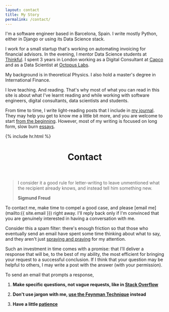 ```yaml
---
layout: contact
title: My Story
permalink: /contact/
---
```

I'm a software engineer based in Barcelona, Spain. I write mostly Python, either in Django or using its Data Science stack.

I work for a small startup that's working on automating invoicing for financial advisors. In the evening, I mentor Data Science students at [Thinkful](https://www.thinkful.com/). I spent 3 years in London working as a Digital Consultant at [Capco](https://capco.com/) and as a Data Scientist at [Octopus Labs](https://octopuslabs.com/).

My background is in theoretical Physics. I also hold a master's degree in International Finance.

I love teaching. And reading. That's why most of what you can read in this site is about what I've learnt reading and while working with software engineers, digital consultants, data scientists and students.

From time to time, I write light-reading posts that I include in [my journal](/index-journal.html). They may help you get to know me a little bit more, and you are welcome to start [from the beginning](/2017/05/pilot). However, most of my writing is focused on long form, slow burn [essays](/essays).

{% include hr.html %}



<header class="post-header">
  <h1 class="post-title">Contact</h1>
</header>


> I consider it a good rule for letter-writing to leave unmentioned what the recipient already knows, and instead tell him something new.
>
> __Sigmund Freud__

To contact me, make time to compel a good case, and please [email me](mailto:{{ site.email }}) right away. I'll reply back only if I'm convinced that you are genuinely interested in having a conversation with me.

Consider this a spam filter: there's enough friction so that those who eventually send an email have spent some time thinking about what to say, and they aren't just [spraying and praying](https://en.wikipedia.org/wiki/Spray_and_pray) for my attention.

Such an investment in time comes with a promise: that I'll deliver a response that will be, to the best of my ability, the most efficient for bringing your request to a successful conclusion. If I think that your question may be helpful to others, I may write a post with the answer (with your permission).

To send an email that prompts a response,

1. __Make specific questions, not vague requests, like in [Stack Overflow](https://stackoverflow.com/help/how-to-ask)__

2. __Don't use jargon with me, [use the Feynman Technique](https://fs.blog/2012/04/learn-anything-faster-with-the-feynman-technique/) instead__

3. __Have a little [patience](https://www.brainpickings.org/2015/10/22/conversations-with-kafka-love-patience/)__
